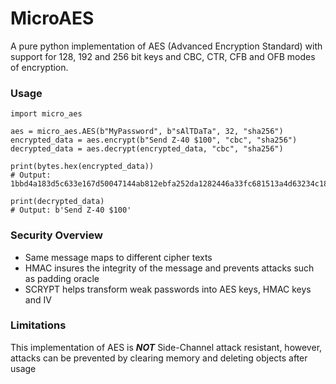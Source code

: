 # MicroAES

A pure python implementation of AES (Advanced Encryption Standard) with support for 
128, 192 and 256 bit keys and CBC, CTR, CFB and OFB modes of encryption.

### Usage
    import micro_aes

    aes = micro_aes.AES(b"MyPassword", b"sAlTDaTa", 32, "sha256")
    encrypted_data = aes.encrypt(b"Send Z-40 $100", "cbc", "sha256")
    decrypted_data = aes.decrypt(encrypted_data, "cbc", "sha256")

    print(bytes.hex(encrypted_data))
    # Output: 1bbd4a183d5c633e167d50047144ab812ebfa252da1282446a33fc681513a4d63234c18c83b82796dfafebed2714ef3c047c773b050c58048a3a1ea00bbcbd0a

    print(decrypted_data)
    # Output: b'Send Z-40 $100'

### Security Overview
- Same message maps to different cipher texts
- HMAC insures the integrity of the message and prevents attacks such as padding oracle
- SCRYPT helps transform weak passwords into AES keys, HMAC keys and IV 

### Limitations
This implementation of AES is ***NOT*** Side-Channel attack resistant, however, attacks 
can be prevented by clearing memory and deleting objects after usage
